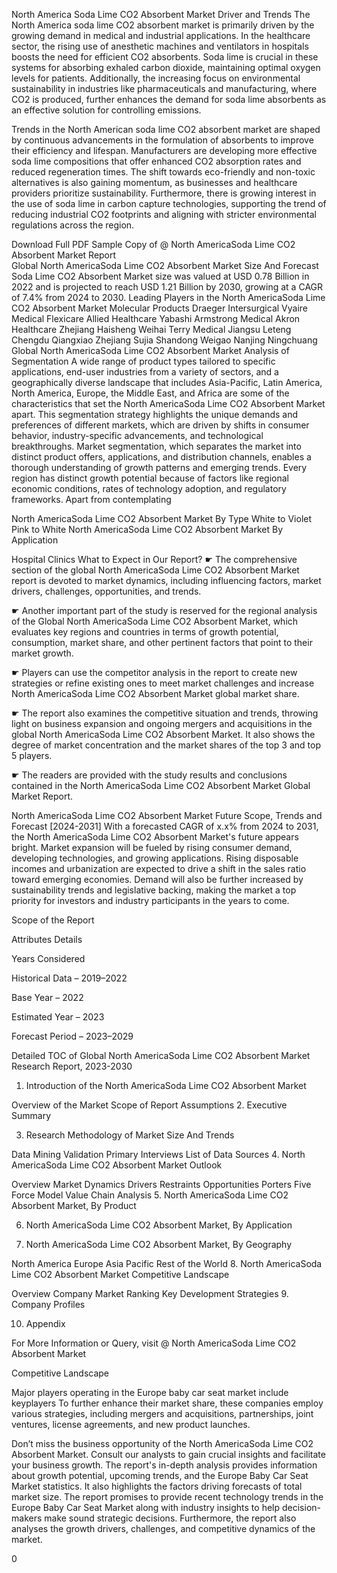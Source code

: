 North America Soda Lime CO2 Absorbent Market Driver and Trends
The North America soda lime CO2 absorbent market is primarily driven by the growing demand in medical and industrial applications. In the healthcare sector, the rising use of anesthetic machines and ventilators in hospitals boosts the need for efficient CO2 absorbents. Soda lime is crucial in these systems for absorbing exhaled carbon dioxide, maintaining optimal oxygen levels for patients. Additionally, the increasing focus on environmental sustainability in industries like pharmaceuticals and manufacturing, where CO2 is produced, further enhances the demand for soda lime absorbents as an effective solution for controlling emissions.

Trends in the North American soda lime CO2 absorbent market are shaped by continuous advancements in the formulation of absorbents to improve their efficiency and lifespan. Manufacturers are developing more effective soda lime compositions that offer enhanced CO2 absorption rates and reduced regeneration times. The shift towards eco-friendly and non-toxic alternatives is also gaining momentum, as businesses and healthcare providers prioritize sustainability. Furthermore, there is growing interest in the use of soda lime in carbon capture technologies, supporting the trend of reducing industrial CO2 footprints and aligning with stricter environmental regulations across the region.

Download Full PDF Sample Copy of @ North AmericaSoda Lime CO2 Absorbent Market Report  
Global North AmericaSoda Lime CO2 Absorbent Market Size And Forecast
Soda Lime CO2 Absorbent Market size was valued at USD 0.78 Billion in 2022 and is projected to reach USD 1.21 Billion by 2030, growing at a CAGR of 7.4% from 2024 to 2030.
Leading Players in the North AmericaSoda Lime CO2 Absorbent Market
Molecular Products
Draeger
Intersurgical
Vyaire Medical
Flexicare
Allied Healthcare
Yabashi
Armstrong Medical
Akron Healthcare
Zhejiang Haisheng
Weihai Terry Medical
Jiangsu Leteng
Chengdu Qiangxiao
Zhejiang Sujia
Shandong Weigao
Nanjing Ningchuang
Global North AmericaSoda Lime CO2 Absorbent Market Analysis of Segmentation
A wide range of product types tailored to specific applications, end-user industries from a variety of sectors, and a geographically diverse landscape that includes Asia-Pacific, Latin America, North America, Europe, the Middle East, and Africa are some of the characteristics that set the North AmericaSoda Lime CO2 Absorbent Market apart. This segmentation strategy highlights the unique demands and preferences of different markets, which are driven by shifts in consumer behavior, industry-specific advancements, and technological breakthroughs. Market segmentation, which separates the market into distinct product offers, applications, and distribution channels, enables a thorough understanding of growth patterns and emerging trends. Every region has distinct growth potential because of factors like regional economic conditions, rates of technology adoption, and regulatory frameworks. Apart from contemplating

North AmericaSoda Lime CO2 Absorbent Market By Type
White to Violet
Pink to White
North AmericaSoda Lime CO2 Absorbent Market By Application

Hospital
Clinics
What to Expect in Our Report?
☛ The comprehensive section of the global North AmericaSoda Lime CO2 Absorbent Market report is devoted to market dynamics, including influencing factors, market drivers, challenges, opportunities, and trends.

☛ Another important part of the study is reserved for the regional analysis of the Global North AmericaSoda Lime CO2 Absorbent Market, which evaluates key regions and countries in terms of growth potential, consumption, market share, and other pertinent factors that point to their market growth.

☛ Players can use the competitor analysis in the report to create new strategies or refine existing ones to meet market challenges and increase North AmericaSoda Lime CO2 Absorbent Market global market share.

☛ The report also examines the competitive situation and trends, throwing light on business expansion and ongoing mergers and acquisitions in the global North AmericaSoda Lime CO2 Absorbent Market. It also shows the degree of market concentration and the market shares of the top 3 and top 5 players.

☛ The readers are provided with the study results and conclusions contained in the North AmericaSoda Lime CO2 Absorbent Market Global Market Report.

North AmericaSoda Lime CO2 Absorbent Market Future Scope, Trends and Forecast [2024-2031]
With a forecasted CAGR of x.x% from 2024 to 2031, the North AmericaSoda Lime CO2 Absorbent Market's future appears bright. Market expansion will be fueled by rising consumer demand, developing technologies, and growing applications. Rising disposable incomes and urbanization are expected to drive a shift in the sales ratio toward emerging economies. Demand will also be further increased by sustainability trends and legislative backing, making the market a top priority for investors and industry participants in the years to come.

Scope of the Report

Attributes Details

Years Considered

Historical Data – 2019–2022

Base Year – 2022

Estimated Year – 2023

Forecast Period – 2023–2029

Detailed TOC of Global North AmericaSoda Lime CO2 Absorbent Market Research Report, 2023-2030
1. Introduction of the North AmericaSoda Lime CO2 Absorbent Market

Overview of the Market
Scope of Report
Assumptions
2. Executive Summary

3. Research Methodology of Market Size And Trends

Data Mining
Validation
Primary Interviews
List of Data Sources
4. North AmericaSoda Lime CO2 Absorbent Market Outlook

Overview
Market Dynamics
Drivers
Restraints
Opportunities
Porters Five Force Model
Value Chain Analysis
5. North AmericaSoda Lime CO2 Absorbent Market, By Product

6. North AmericaSoda Lime CO2 Absorbent Market, By Application

7. North AmericaSoda Lime CO2 Absorbent Market, By Geography

North America
Europe
Asia Pacific
Rest of the World
8. North AmericaSoda Lime CO2 Absorbent Market Competitive Landscape

Overview
Company Market Ranking
Key Development Strategies
9. Company Profiles

10. Appendix

For More Information or Query, visit @ North AmericaSoda Lime CO2 Absorbent Market

Competitive Landscape

Major players operating in the Europe baby car seat market include keyplayers To further enhance their market share, these companies employ various strategies, including mergers and acquisitions, partnerships, joint ventures, license agreements, and new product launches.

Don’t miss the business opportunity of the North AmericaSoda Lime CO2 Absorbent Market. Consult our analysts to gain crucial insights and facilitate your business growth.
The report's in-depth analysis provides information about growth potential, upcoming trends, and the Europe Baby Car Seat Market statistics. It also highlights the factors driving forecasts of total market size. The report promises to provide recent technology trends in the Europe Baby Car Seat Market along with industry insights to help decision-makers make sound strategic decisions. Furthermore, the report also analyses the growth drivers, challenges, and competitive dynamics of the market.

0

